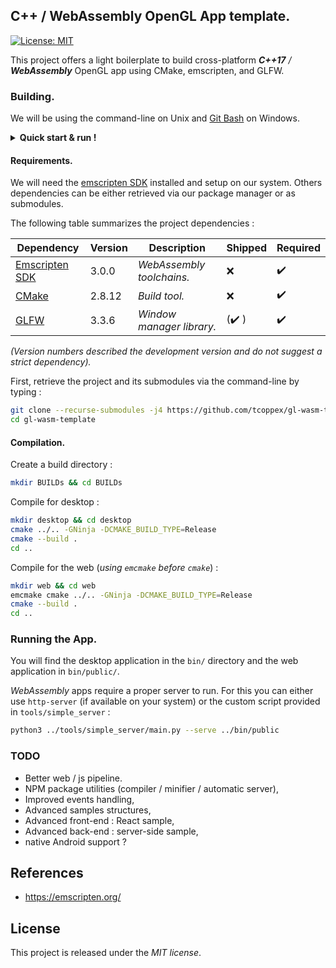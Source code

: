 ## C++ / WebAssembly OpenGL App template.

[![License: MIT](https://img.shields.io/badge/License-MIT-yellow.svg)](https://opensource.org/licenses/MIT)


This project offers a light boilerplate to build cross-platform _**C++17** / **WebAssembly**_ OpenGL app using CMake, emscripten, and GLFW.

### Building.

We will be using the command-line on Unix and [Git Bash](https://git-for-windows.github.io/) on Windows.

<details>
  <summary><strong>Quick start & run !</strong></summary>
  <div class="highlight">
<pre><span class="c1"># [Optional] Retrieve system build dependencies on Unix via synaptic.</span>
<span class="c1"># sudo apt install git build-essential cmake ninja-build</span>

<span class="c1"># Clone the project with its submodule.</span>
git clone --recurse-submodules -j4 https://github.com/tcoppex/gl-wasm-template
<span class="nb">cd </span>gl-wasm-template

<span class="c1"># Create a build directory.</span>
mkdir BUILD <span class="o">&amp;&amp;</span> <span class="nb">cd </span>BUILD

<span class="c1"># Compile for the web (using emcmake before cmake).</span>
emcmake cmake .. -GNinja -DCMAKE_BUILD_TYPE<span class="o">=</span>Release
cmake --build .

<span class="c1"># Serve the webapp.</span>
python3 ../tools/simple_server/main.py --serve ../bin/public
</pre>
  </div>
</details>

#### Requirements.

We will need the [emscripten SDK](https://github.com/emscripten-core/emsdk) installed and setup on our system. Others dependencies
can be either retrieved via our package manager or as submodules.

The following table summarizes the project dependencies :

| Dependency            | Version | Description                | Shipped               | Required           | 
|-----------------------|---------|----------------------------|-----------------------|--------------------|
| [Emscripten SDK](https://github.com/emscripten-core/emsdk) | 3.0.0   | *WebAssembly toolchains.*  | :x:                   | :heavy_check_mark: |
| [CMake](https://github.com/Kitware/CMake)          | 2.8.12  | *Build tool.*              | :x:                   | :heavy_check_mark: |
| [GLFW](https://github.com/glfw/glfw)           | 3.3.6   | *Window manager library.*  | (:heavy_check_mark: ) | :heavy_check_mark: |

<tiny><em>(Version numbers described the development 
version and do not suggest a strict dependency).</em></tiny>

First, retrieve the project and its submodules via the command-line by typing :
```bash
git clone --recurse-submodules -j4 https://github.com/tcoppex/gl-wasm-template
cd gl-wasm-template
```

#### Compilation.

Create a build directory :
```bash
mkdir BUILDs && cd BUILDs
```

Compile for desktop : 
```bash
mkdir desktop && cd desktop
cmake ../.. -GNinja -DCMAKE_BUILD_TYPE=Release
cmake --build .
cd ..
```

Compile for the web (*using `emcmake` before `cmake`*) :
```bash
mkdir web && cd web
emcmake cmake ../.. -GNinja -DCMAKE_BUILD_TYPE=Release
cmake --build .
cd ..
```

### Running the App.

You will find the desktop application in the `bin/` directory and the web 
application in `bin/public/`.

*WebAssembly* apps require a proper server to run. For this you can either use
 `http-server` (if available on your system) or the custom script provided in `tools/simple_server` :
```bash
python3 ../tools/simple_server/main.py --serve ../bin/public
```

<!-- 
## Known Limitations.

##### unimportant warnings
* mime-type warning is due to a server not recognizing the wasm mime-type. Use `tools/simple_server` to get ride of it.
* emscripten_set_main_loop_timing warning is due to a call of `glfwSwapInterval` before the emscripten mainloop is launched. You can disable it using the simple api provided on JS side, once the loop is launched. 
-->

### TODO

* Better web / js pipeline.
* NPM package utilities (compiler / minifier / automatic server),
* Improved events handling,
* Advanced samples structures,
* Advanced front-end : React sample,
* Advanced back-end : server-side sample,
* native Android support ?

## References

* https://emscripten.org/

## License

This project is released under the *MIT license*.
